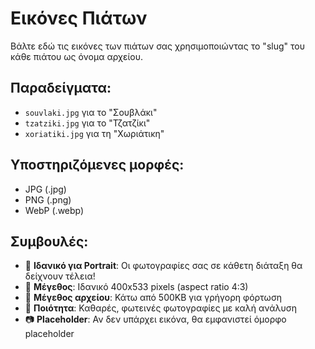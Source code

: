 # Εικόνες Πιάτων

Βάλτε εδώ τις εικόνες των πιάτων σας χρησιμοποιώντας το "slug" του κάθε πιάτου ως όνομα αρχείου.

## Παραδείγματα:
- `souvlaki.jpg` για το "Σουβλάκι"
- `tzatziki.jpg` για το "Τζατζίκι"
- `xoriatiki.jpg` για τη "Χωριάτικη"

## Υποστηριζόμενες μορφές:
- JPG (.jpg)
- PNG (.png)
- WebP (.webp)

## Συμβουλές:
- 📸 **Ιδανικό για Portrait**: Οι φωτογραφίες σας σε κάθετη διάταξη θα δείχνουν τέλεια!
- 📏 **Μέγεθος**: Ιδανικό 400x533 pixels (aspect ratio 4:3)
- 💾 **Μέγεθος αρχείου**: Κάτω από 500KB για γρήγορη φόρτωση
- 🎨 **Ποιότητα**: Καθαρές, φωτεινές φωτογραφίες με καλή ανάλυση
- 📷 **Placeholder**: Αν δεν υπάρχει εικόνα, θα εμφανιστεί όμορφο placeholder 